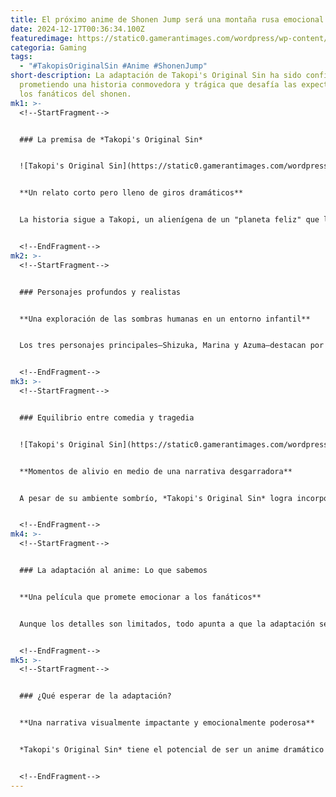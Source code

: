 ```yaml
---
title: El próximo anime de Shonen Jump será una montaña rusa emocional
date: 2024-12-17T00:36:34.100Z
featuredimage: https://static0.gamerantimages.com/wordpress/wp-content/uploads/2024/12/takopi-shizuka-manga.jpg?q=70&fit=crop&w=1140&h=&dpr=1
categoria: Gaming
tags:
  - "#TakopisOriginalSin #Anime #ShonenJump"
short-description: La adaptación de Takopi's Original Sin ha sido confirmada,
  prometiendo una historia conmovedora y trágica que desafía las expectativas de
  los fanáticos del shonen.
mk1: >-
  <!--StartFragment-->


  ### La premisa de *Takopi's Original Sin*


  ![Takopi's Original Sin](https://static0.gamerantimages.com/wordpress/wp-content/uploads/2024/12/takopi-manga.jpg?q=70&fit=crop&w=750&h=422&dpr=1 "Takopi's Original Sin")


  **Un relato corto pero lleno de giros dramáticos**


  La historia sigue a Takopi, un alienígena de un "planeta feliz" que llega a la Tierra con el objetivo de hacer felices a las personas. Sin embargo, su encuentro con Shizuka Kuze, una niña atrapada en una vida llena de dolor, lo lleva a un viaje complejo y oscuro. Tras el trágico suicidio de Shizuka, Takopi usa su habilidad para viajar en el tiempo e intenta cambiar su destino.


  <!--EndFragment-->
mk2: >-
  <!--StartFragment-->


  ### Personajes profundos y realistas


  **Una exploración de las sombras humanas en un entorno infantil**


  Los tres personajes principales—Shizuka, Marina y Azuma—destacan por su complejidad. Shizuka sufre abusos y pobreza, mientras que Marina, su acosadora, también enfrenta violencia en casa. Azuma, aunque aparentemente un "héroe", tiene su propia oscuridad. La trama muestra cómo el sufrimiento puede moldear a las personas, creando personajes reales que oscilan entre lo trágico y lo horrible.


  <!--EndFragment-->
mk3: >-
  <!--StartFragment-->


  ### Equilibrio entre comedia y tragedia


  ![Takopi's Original Sin](https://static0.gamerantimages.com/wordpress/wp-content/uploads/2024/12/takopi-manga-illustration.jpg?q=70&fit=crop&w=825&dpr=1 "Takopi's Original Sin")


  **Momentos de alivio en medio de una narrativa desgarradora**


  A pesar de su ambiente sombrío, *Takopi's Original Sin* logra incorporar momentos de ligereza gracias al protagonista, Takopi. Su inocencia y malinterpretaciones sobre las emociones humanas ofrecen un necesario respiro cómico, mientras subrayan el valor de los sentimientos negativos en la experiencia humana.


  <!--EndFragment-->
mk4: >-
  <!--StartFragment-->


  ### La adaptación al anime: Lo que sabemos


  **Una película que promete emocionar a los fanáticos**


  Aunque los detalles son limitados, todo apunta a que la adaptación será una película. Es posible que se estrene en cines, en plataformas de streaming o como una OVA física. Se espera más información en el Jump Festa 2025, donde podrían revelarse detalles del staff, la animación y la fecha de lanzamiento.


  <!--EndFragment-->
mk5: >-
  <!--StartFragment-->


  ### ¿Qué esperar de la adaptación?


  **Una narrativa visualmente impactante y emocionalmente poderosa**


  *Takopi's Original Sin* tiene el potencial de ser un anime dramático inolvidable. La combinación de viajes en el tiempo, giros argumentales y un enfoque humano en personajes rotos ofrece una base perfecta para una adaptación creativa y audaz. Sin duda, este será un anime esperado por los amantes de los dramas conmovedores y las historias profundas.


  <!--EndFragment-->
---
```

